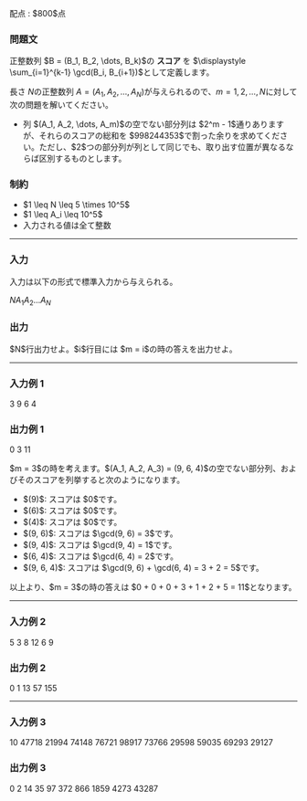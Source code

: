 
<div>

<span>

<span>

<p>
配点 : $800$点
</p>

<div>

<section>

### **問題文**

<p>
正整数列 $B = (B_1, B_2, \dots, B_k)$の 
<strong>
スコア
</strong>
を $\displaystyle \sum_{i=1}^{k-1} \gcd(B_i, B_{i+1})$として定義します。

長さ $N$の正整数列 $A = (A_1, A_2, \dots, A_N)$が与えられるので、$m = 1, 2, \dots, N$に対して次の問題を解いてください。
</p>

<ul>

<li>
列 $(A_1, A_2, \dots, A_m)$の空でない部分列は $2^m - 1$通りありますが、それらのスコアの総和を $998244353$で割った余りを求めてください。ただし、$2$つの部分列が列として同じでも、取り出す位置が異なるならば区別するものとします。
</li>

</ul>

</section>

</div>

<div>

<section>

### **制約**

<ul>

<li>
$1 \leq N \leq 5 \times 10^5$
</li>

<li>
$1 \leq A_i \leq 10^5$
</li>

<li>
入力される値は全て整数
</li>

</ul>

</section>

</div>

---

<div>

<div>

<section>

### **入力**

<p>
入力は以下の形式で標準入力から与えられる。
</p>

<div>

$N$$A_1$$A_2$$\dots$$A_N$
</div>

</section>

</div>

<div>

<section>

### **出力**

<p>
$N$行出力せよ。$i$行目には $m = i$の時の答えを出力せよ。
</p>

</section>

</div>

</div>

---

<div>

<section>

### **入力例 1**

<div>

3
9 6 4

</div>

</section>

</div>

<div>

<section>

### **出力例 1**

<div>

0
3
11

</div>

<p>
$m = 3$の時を考えます。$(A_1, A_2, A_3) = (9, 6, 4)$の空でない部分列、およびそのスコアを列挙すると次のようになります。
</p>

<ul>

<li>
$(9)$: スコアは $0$です。
</li>

<li>
$(6)$: スコアは $0$です。
</li>

<li>
$(4)$: スコアは $0$です。
</li>

<li>
$(9, 6)$: スコアは $\gcd(9, 6) = 3$です。
</li>

<li>
$(9, 4)$: スコアは $\gcd(9, 4) = 1$です。
</li>

<li>
$(6, 4)$: スコアは $\gcd(6, 4) = 2$です。
</li>

<li>
$(9, 6, 4)$: スコアは $\gcd(9, 6) + \gcd(6, 4) = 3 + 2 = 5$です。
</li>

</ul>

<p>
以上より、$m = 3$の時の答えは $0 + 0 + 0 + 3 + 1 + 2 + 5 = 11$となります。
</p>

</section>

</div>

---

<div>

<section>

### **入力例 2**

<div>

5
3 8 12 6 9

</div>

</section>

</div>

<div>

<section>

### **出力例 2**

<div>

0
1
13
57
155

</div>

</section>

</div>

---

<div>

<section>

### **入力例 3**

<div>

10
47718 21994 74148 76721 98917 73766 29598 59035 69293 29127

</div>

</section>

</div>

<div>

<section>

### **出力例 3**

<div>

0
2
14
35
97
372
866
1859
4273
43287

</div>

</section>

</div>

</span>

</span>

</div>
